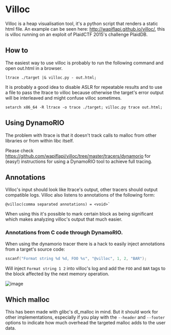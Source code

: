 # Villoc

Villoc is a heap visualisation tool, it's a python script that renders a static
html file. An example can be seen here: http://wapiflapi.github.io/villoc/, this
is villoc running on an exploit of PlaidCTF 2015's challenge PlaidDB.

## How to

The easiest way to use villoc is probably to run the following command and open
out.html in a browser.

```shell
ltrace ./target |& villoc.py - out.html;
```

It is probably a good idea to disable ASLR for repeatable results and to use a
file to pass the ltrace to villoc because otherwise the target's error output
will be interleaved and might confuse villoc sometimes.

```shell
setarch x86_64 -R ltrace -o trace ./target; villoc.py trace out.html;
```

## Using DynamoRIO

The problem with ltrace is that it doesn't track calls to malloc from
other libraries or from within libc itself.

Please check https://github.com/wapiflapi/villoc/tree/master/tracers/dynamorio
for (easy!) instructions for using a DynamoRIO tool to achieve full tracing.


## Annotations

Villoc's input should look like ltrace's output, other tracers should output
compatible logs. Villoc also listens to annotations of the following form:

``` text
@villoc(comma separated annotations) = <void>`
```

When using this it's possible to mark certain block as being significant which
makes analyzing villoc's output that much easier.

### Annotations from C code through DynamoRIO.

When using the dynamorio tracer there is a hack to easily inject annotations
from a target's source code:

``` C
sscanf("Format string %d %d, FOO %s", "@villoc", 1, 2, "BAR");
```

Will inject `Format string 1 2` into villoc's log and add the `FOO`
and `BAR` tags to the block affected by the next memory operation.

![image](https://pbs.twimg.com/media/DxnUnRzWwAU4kcD?format=jpg&name=large)


## Which malloc

This has been made with glibc's dl_malloc in mind. But it should work for other
implementations, especially if you play with the `--header` and `--footer`
options to indicate how much overhead the targeted malloc adds to the user data.
